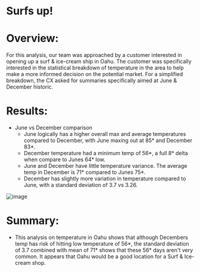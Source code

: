 # Surfs up!

# Overview:
For this analysis, our team was approached by a customer interested in opening up a surf & ice-cream ship in Oahu.
The customer was specifically interested in the statistical breakdown of temperature in the area to help make a more informed decision on the potential market.
For a simplified breakdown, the CX asked for summaries specifically aimed at June & December historic.


# Results:
- June vs December comparison
  - June logically has a higher overall max and average temperatures compared to December, with June maxing out at 85* and December 83*.
  - December temperature had a minimum temp of 56*, a full 8* delta when compare to Junes 64* low.
  - June and December have little temperature variance. The average temp in December is 71* compared to Junes 75*.
  - December has slightly more variation in temperature compared to June, with a standard deviation of 3.7 vs 3.26.

![image](https://user-images.githubusercontent.com/107438816/185756387-b3c30548-dc0c-4b55-a74a-ce2f12d1dd0e.png)

# Summary:
- This analysis on temperature in Oahu shows that although Decembers temp has risk of hitting low temperature of 56*, the standard deviation of 3.7 combined with mean of 71* shows that these 56* days aren't very common. It appears that Oahu would be a good location for a Surf & Ice-cream shop.


